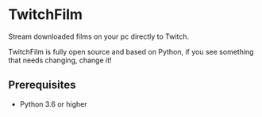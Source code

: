 # TwitchFilm

Stream downloaded films on your pc directly to Twitch.

TwitchFilm is fully open source and based on Python, if you see something that needs changing, change it!

## Prerequisites
* Python 3.6 or higher
